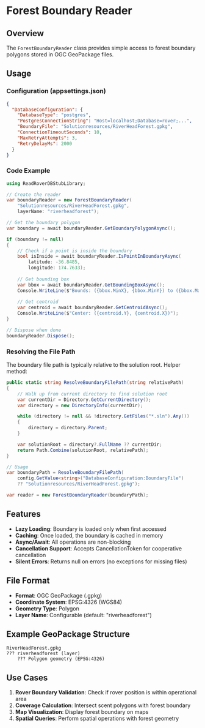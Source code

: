 # Forest Boundary Reader

## Overview
The `ForestBoundaryReader` class provides simple access to forest boundary polygons stored in OGC GeoPackage files.

## Usage

### Configuration (appsettings.json)

```json
{
  "DatabaseConfiguration": {
    "DatabaseType": "postgres",
    "PostgresConnectionString": "Host=localhost;Database=rover;...",
    "BoundaryFile": "Solutionresources/RiverHeadForest.gpkg",
    "ConnectionTimeoutSeconds": 10,
    "MaxRetryAttempts": 3,
    "RetryDelayMs": 2000
  }
}
```

### Code Example

```csharp
using ReadRoverDBStubLibrary;

// Create the reader
var boundaryReader = new ForestBoundaryReader(
    "Solutionresources/RiverHeadForest.gpkg", 
    layerName: "riverheadforest");

// Get the boundary polygon
var boundary = await boundaryReader.GetBoundaryPolygonAsync();

if (boundary != null)
{
    // Check if a point is inside the boundary
    bool isInside = await boundaryReader.IsPointInBoundaryAsync(
        latitude: -36.8485, 
        longitude: 174.7633);
    
    // Get bounding box
    var bbox = await boundaryReader.GetBoundingBoxAsync();
    Console.WriteLine($"Bounds: ({bbox.MinX}, {bbox.MinY}) to ({bbox.MaxX}, {bbox.MaxY})");
    
    // Get centroid
    var centroid = await boundaryReader.GetCentroidAsync();
    Console.WriteLine($"Center: ({centroid.Y}, {centroid.X})");
}

// Dispose when done
boundaryReader.Dispose();
```

### Resolving the File Path

The boundary file path is typically relative to the solution root. Helper method:

```csharp
public static string ResolveBoundaryFilePath(string relativePath)
{
    // Walk up from current directory to find solution root
    var currentDir = Directory.GetCurrentDirectory();
    var directory = new DirectoryInfo(currentDir);

    while (directory != null && !directory.GetFiles("*.sln").Any())
    {
        directory = directory.Parent;
    }

    var solutionRoot = directory?.FullName ?? currentDir;
    return Path.Combine(solutionRoot, relativePath);
}

// Usage
var boundaryPath = ResolveBoundaryFilePath(
    config.GetValue<string>("DatabaseConfiguration:BoundaryFile") 
    ?? "Solutionresources/RiverHeadForest.gpkg");

var reader = new ForestBoundaryReader(boundaryPath);
```

## Features

- **Lazy Loading**: Boundary is loaded only when first accessed
- **Caching**: Once loaded, the boundary is cached in memory
- **Async/Await**: All operations are non-blocking
- **Cancellation Support**: Accepts CancellationToken for cooperative cancellation
- **Silent Errors**: Returns null on errors (no exceptions for missing files)

## File Format

- **Format**: OGC GeoPackage (.gpkg)
- **Coordinate System**: EPSG:4326 (WGS84)
- **Geometry Type**: Polygon
- **Layer Name**: Configurable (default: "riverheadforest")

## Example GeoPackage Structure

```
RiverHeadForest.gpkg
??? riverheadforest (layer)
    ??? Polygon geometry (EPSG:4326)
```

## Use Cases

1. **Rover Boundary Validation**: Check if rover position is within operational area
2. **Coverage Calculation**: Intersect scent polygons with forest boundary
3. **Map Visualization**: Display forest boundary on maps
4. **Spatial Queries**: Perform spatial operations with forest geometry
